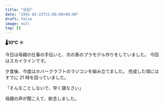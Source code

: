 ```yaml
---
title: "日記"
date: "1991-02-23T21:00:00+09:00"
draft: false
image: null
tag: []
---
```


__🌡10℃ ☀__

今日は母親の仕事の手伝いと、次の車のプラモデル作りをしていました。
今回はスカイラインです。

夕食後、今度はホバークラフトのラジコンを組み立てました。
完成した頃にはすでに 21 時を回っていました。

「そんなことしないで、早く寝なさい」

母親の声が聞こえて、断念しました。
